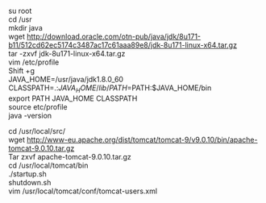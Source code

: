 su root  
cd /usr  
mkdir java  
wget http://download.oracle.com/otn-pub/java/jdk/8u171-b11/512cd62ec5174c3487ac17c61aaa89e8/jdk-8u171-linux-x64.tar.gz  
tar -zxvf jdk-8u171-linux-x64.tar.gz  
vim /etc/profile  
Shift +g   
JAVA_HOME=/usr/java/jdk1.8.0_60  
CLASSPATH=.:$JAVA_HOME/lib/  
PATH=$PATH:$JAVA_HOME/bin  
export PATH JAVA_HOME CLASSPATH  
source etc/profile  
java -version  


cd /usr/local/src/  
wget http://www-eu.apache.org/dist/tomcat/tomcat-9/v9.0.10/bin/apache-tomcat-9.0.10.tar.gz  
Tar zxvf apache-tomcat-9.0.10.tar.gz  
cd /usr/local/tomcat/bin  
./startup.sh  
shutdown.sh  
vim /usr/local/tomcat/conf/tomcat-users.xml  
<tomcat-users>   
<user name="admin" password="admin" roles="admin-gui,manager-gui" /> </tomcat-users>  
